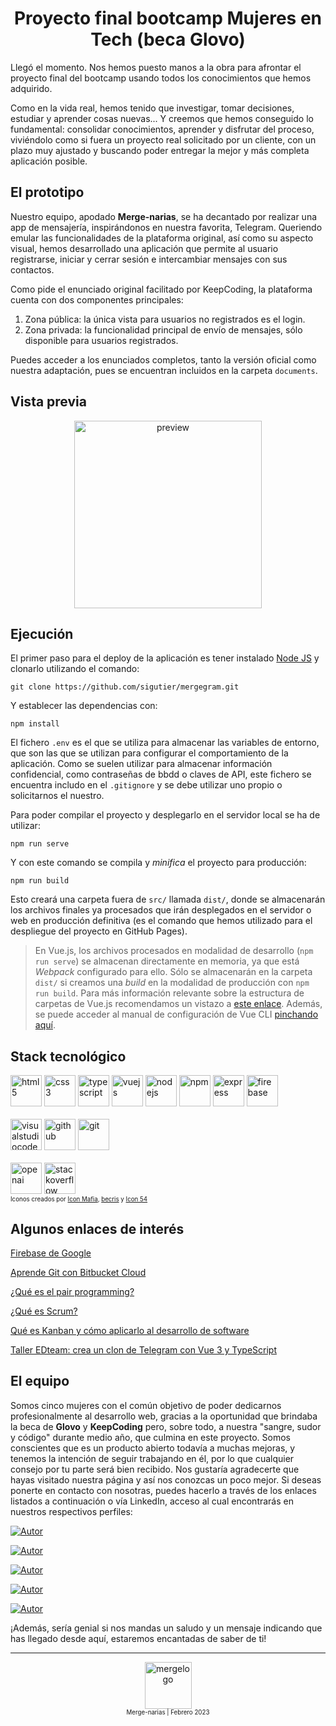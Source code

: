 <h1 align=center>Proyecto final bootcamp Mujeres en Tech (beca Glovo)</h1>

Llegó el momento. Nos hemos puesto manos a la obra para afrontar el proyecto final del bootcamp usando todos los conocimientos que hemos adquirido.

Como en la vida real, hemos tenido que investigar, tomar decisiones, estudiar y aprender cosas nuevas... Y creemos que hemos conseguido lo fundamental: consolidar conocimientos, aprender y disfrutar del proceso, viviéndolo como si fuera un proyecto real solicitado por un cliente, con un plazo muy ajustado y buscando poder entregar la mejor y más completa aplicación posible.

## El prototipo

Nuestro equipo, apodado **Merge-narias**, se ha decantado por realizar una app de mensajería, inspirándonos en nuestra favorita, Telegram.
Queriendo emular las funcionalidades de la plataforma original, así como su aspecto visual, hemos desarrollado una aplicación que permite al usuario registrarse, iniciar y cerrar sesión e intercambiar mensajes con sus contactos.

Como pide el enunciado original facilitado por KeepCoding, la plataforma cuenta con dos componentes principales:

1. Zona pública: la única vista para usuarios no registrados es el login.
2. Zona privada: la funcionalidad principal de envío de mensajes, sólo disponible para usuarios registrados.

Puedes acceder a los enunciados completos, tanto la versión oficial como nuestra adaptación, pues se encuentran incluidos en la carpeta `documents`.

## Vista previa

<div align=center>
<img src="/src/assets/images/preview.PNG" alt="preview"  width="300" />
</div>

## Ejecución

El primer paso para el deploy de la aplicación es tener instalado [Node JS](https://nodejs.org/) y clonarlo utilizando el comando:

```
git clone https://github.com/sigutier/mergegram.git
```

Y establecer las dependencias con:

```
npm install
```

El fichero `.env` es el que se utiliza para almacenar las variables de entorno, que son las que se utilizan para configurar el comportamiento de la aplicación. Como se suelen utilizar para almacenar información confidencial, como contraseñas de bbdd o claves de API, este fichero se encuentra includo en el `.gitignore` y se debe utilizar uno propio o solicitarnos el nuestro.

Para poder compilar el proyecto y desplegarlo en el servidor local se ha de utilizar:

```
npm run serve
```

Y con este comando se compila y _minifica_ el proyecto para producción:

```
npm run build
```

Esto creará una carpeta fuera de `src/` llamada `dist/`, donde se almacenarán los archivos finales ya procesados que irán desplegados en el servidor o web en producción definitiva (es el comando que hemos utilizado para el despliegue del proyecto en GitHub Pages).

> En Vue.js, los archivos procesados en modalidad de desarrollo (`npm run serve`) se almacenan directamente en memoria, ya que está _Webpack_ configurado para ello. Sólo se almacenarán en la carpeta `dist/` si creamos una _build_ en la modalidad de producción con `npm run build`. Para más información relevante sobre la estructura de carpetas de Vue.js recomendamos un vistazo a [este enlace](https://lenguajejs.com/vuejs/introduccion/estructura-carpetas/). Además, se puede acceder al manual de configuración de Vue CLI [pinchando aquí](https://cli.vuejs.org/config/).

## Stack tecnológico

<div>
  <img src="/src/assets/images/html5.png" alt="html5" width="50" />
  <img src="/src/assets/images/css3.png" alt="css3" width="50" />
  <img src="/src/assets/images/typescript.png" alt="typescript" width="50" />
  <img src="/src/assets/images/vuejs.png" alt="vuejs" width="50" />
  <img src="/src/assets/images/nodejs.png" alt="nodejs" width="50" />
  <img src="/src/assets/images/npm.png" alt="npm" width="50" />
  <img src="/src/assets/images/express.png" alt="express" width="50" />
  <img src="/src/assets/images/firebase.png" alt="firebase" width="50" />
  <br/>
  <br/>
  <img src="/src/assets/images/vscode.png" alt="visualstudiocode" width="50" />
  <img src="/src/assets/images/github.png" alt="github" width="50" height="50" />
  <img src="/src/assets/images/git.png" alt="git" width="50" height="50" />
  <br/>
  <br/>
  <img src="/src/assets/images/openai.png" alt="openai" width="50" />
  <img src="/src/assets/images/stack-overflow.png" alt="stackoverflow" width="50" />
</div>

<div>
  <sub>
  <sup>
  Iconos creados por <a href="https://iconscout.com/contributors/icon-mafia" target="_blank">Icon Mafia</a>, <a href="https://iconscout.com/contributors/becris" target="_blank">becris</a> y <a href="https://iconscout.com/contributors/icon-54" target="_blank">Icon 54</a>
  </sup>
  </sub>
</div>

## Algunos enlaces de interés

[Firebase de Google](https://firebase.google.com/)

[Aprende Git con Bitbucket Cloud](https://www.atlassian.com/es/git/tutorials/learn-git-with-bitbucket-cloud)

[¿Qué es el pair programming?](https://www.scrumio.com/blog/que-es-el-pair-programming/)

[¿Qué es Scrum?](https://www.atlassian.com/es/agile/scrum)

[Qué es Kanban y cómo aplicarlo al desarrollo de software](https://profile.es/blog/que-es-kanban-y-como-aplicarlo-al-desarrollo-de-software/)

[Taller EDteam: crea un clon de Telegram con Vue 3 y TypeScript](https://ed.team/cursos/clon-telegram)

## El equipo

Somos cinco mujeres con el común objetivo de poder dedicarnos profesionalmente al desarrollo web, gracias a la oportunidad que brindaba la beca de **Glovo** y **KeepCoding** pero, sobre todo, a nuestra "sangre, sudor y código" durante medio año, que culmina en este proyecto.
Somos conscientes que es un producto abierto todavía a muchas mejoras, y tenemos la intención de seguir trabajando en él, por lo que cualquier consejo por tu parte será bien recibido. Nos gustaría agradecerte que hayas visitado nuestra página y así nos conozcas un poco mejor. Si deseas ponerte en contacto con nosotras, puedes hacerlo a través de los enlaces listados a continuación o vía LinkedIn, acceso al cual encontrarás en nuestros respectivos perfiles:

[![Autor](https://img.shields.io/badge/-Beatriz%20López%20Martín-CD5C5C?style=flat&logo=github)](https://github.com/blopmardev)

[![Autor](https://img.shields.io/badge/-Clara%20Miranda%20Zapata-6A5ACD?style=flat&logo=github)](https://github.com/claraMirandaZ)

[![Autor](https://img.shields.io/badge/-Mª%20Pilar%20Casanueva%20David-32CD32?style=flat&logo=github)](https://github.com/pilinutopian)

[![Autor](https://img.shields.io/badge/-Rebeca%20Méndez%20Villegas-00CED1?style=flat&logo=github)](https://github.com/mendezrebecav)

[![Autor](https://img.shields.io/badge/-Silvia%20Gutiérrez%20Rodríguez-DAA520?style=flat&logo=github)](https://github.com/sigutier)

¡Además, sería genial si nos mandas un saludo y un mensaje indicando que has llegado desde aquí, estaremos encantadas de saber de ti!

<hr/>

<div align=center>
  <img src="/src/assets/images/logo-mergenarias-readme.png" alt="mergelogo" width="75" />
  <br/>
  <sub><sup>Merge-narias | Febrero 2023</sup></sub>
</div>
